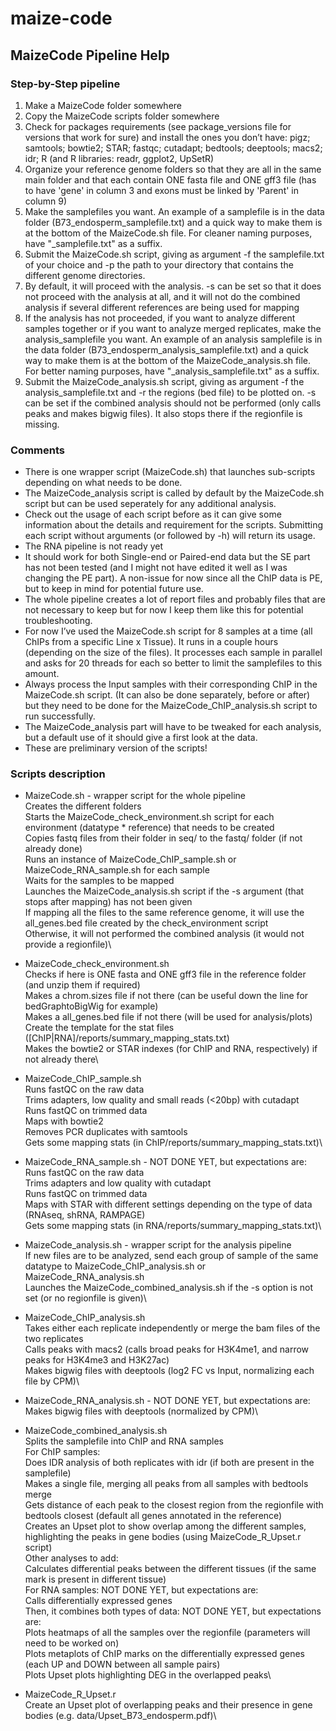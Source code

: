 # maize-code

## MaizeCode Pipeline Help


### Step-by-Step pipeline

1) Make a MaizeCode folder somewhere
2) Copy the MaizeCode scripts folder somewhere
3) Check for packages requirements (see package_versions file for versions that work for sure) and install the ones you don’t have:
pigz; samtools; bowtie2; STAR; fastqc; cutadapt; bedtools; deeptools; macs2; idr; R (and R libraries: readr, ggplot2, UpSetR)
4) Organize your reference genome folders so that they are all in the same main folder and that each contain ONE fasta file and ONE gff3 file (has to have 'gene' in column 3 and exons must be linked by 'Parent' in column 9)
5) Make the samplefiles you want. An example of a samplefile is in the data folder (B73_endosperm_samplefile.txt) and a quick way to make them is at the bottom of the MaizeCode.sh file. For cleaner naming purposes, have "\_samplefile.txt" as a suffix.
6) Submit the MaizeCode.sh script, giving as argument -f the samplefile.txt of your choice and -p the path to your directory that contains the different genome directories.
7) By default, it will proceed with the analysis. -s can be set so that it does not proceed with the analysis at all, and it will not do the combined analysis if several different references are being used for mapping
8) If the analysis has not proceeded, if you want to analyze different samples together or if you want to analyze merged replicates, make the analysis_samplefile you want. An example of an analysis samplefile is in the data folder (B73_endosperm_analysis_samplefile.txt) and a quick way to make them is at the bottom of the MaizeCode_analysis.sh file. For better naming purposes, have "\_analysis_samplefile.txt" as a suffix.
9) Submit the MaizeCode_analysis.sh script, giving as argument -f the analysis_samplefile.txt and -r the regions (bed file) to be plotted on. -s can be set if the combined analysis should not be performed (only calls peaks and makes bigwig files). It also stops there if the regionfile is missing.


### Comments

- There is one wrapper script (MaizeCode.sh) that launches sub-scripts depending on what needs to be done.
- The MaizeCode_analysis script is called by default by the MaizeCode.sh script but can be used seperately for any additional analysis.
- Check out the usage of each script before as it can give some information about the details and requirement for the scripts. Submitting each script without arguments (or followed by -h) will return its usage.
- The RNA pipeline is not ready yet
- It should work for both Single-end or Paired-end data but the SE part has not been tested (and I might not have edited it well as I was changing the PE part). A non-issue for now since all the ChIP data is PE, but to keep in mind for potential future use.
- The whole pipeline creates a lot of report files and probably files that are not necessary to keep but for now I keep them like this for potential troubleshooting.
- For now I’ve used the MaizeCode.sh script for 8 samples at a time (all ChIPs from a specific Line x Tissue). It runs in a couple hours (depending on the size of the files). It processes each sample in parallel and asks for 20 threads for each so better to limit the samplefiles to this amount.
- Always process the Input samples with their corresponding ChIP in the MaizeCode.sh script. (It can also be done separately, before or after) but they need to be done for the MaizeCode_ChIP_analysis.sh script to run successfully.
- The MaizeCode_analysis part will have to be tweaked for each analysis, but a default use of it should give a first look at the data.
- These are preliminary version of the scripts!


### Scripts description

- MaizeCode.sh - wrapper script for the whole pipeline\
Creates the different folders\
Starts the MaizeCode_check_environment.sh script for each environment (datatype * reference) that needs to be created\
Copies fastq files from their folder in seq/ to the fastq/ folder (if not already done)\
Runs an instance of MaizeCode_ChIP_sample.sh or MaizeCode_RNA_sample.sh for each sample\
Waits for the samples to be mapped\
Launches the MaizeCode_analysis.sh script if the -s argument (that stops after mapping) has not been given\
If mapping all the files to the same reference genome, it will use the all_genes.bed file created by the check_environment script\
Otherwise, it will not performed the combined analysis (it would not provide a regionfile)\

- MaizeCode_check_environment.sh\
Checks if here is ONE fasta and ONE gff3 file in the reference folder (and unzip them if required)\
Makes a chrom.sizes file if not there (can be useful down the line for bedGraphtoBigWig for example)\
Makes a all_genes.bed file if not there (will be used for analysis/plots)\
Create the template for the stat files ([ChIP|RNA]/reports/summary_mapping_stats.txt)\
Makes the bowtie2 or STAR indexes (for ChIP and RNA, respectively) if not already there\

- MaizeCode_ChIP_sample.sh\
Runs fastQC on the raw data\
Trims adapters, low quality and small reads (<20bp) with cutadapt\
Runs fastQC on trimmed data\
Maps with bowtie2\
Removes PCR duplicates with samtools\
Gets some mapping stats (in ChIP/reports/summary_mapping_stats.txt)\

- MaizeCode_RNA_sample.sh - NOT DONE YET, but expectations are:\
Runs fastQC on the raw data\
Trims adapters and low quality with cutadapt\
Runs fastQC on trimmed data\
Maps with STAR with different settings depending on the type of data (RNAseq, shRNA, RAMPAGE)\
Gets some mapping stats (in RNA/reports/summary_mapping_stats.txt)\

- MaizeCode_analysis.sh - wrapper script for the analysis pipeline\
If new files are to be analyzed, send each group of sample of the same datatype to MaizeCode_ChIP_analysis.sh or MaizeCode_RNA_analysis.sh\
Launches the MaizeCode_combined_analysis.sh if the -s option is not set (or no regionfile is given)\

- MaizeCode_ChIP_analysis.sh\
Takes either each replicate independently or merge the bam files of the two replicates\
Calls peaks with macs2 (calls broad peaks for H3K4me1, and narrow peaks for H3K4me3 and H3K27ac)\
Makes bigwig files with deeptools (log2 FC vs Input, normalizing each file by CPM)\

- MaizeCode_RNA_analysis.sh - NOT DONE YET, but expectations are:\
Makes bigwig files with deeptools (normalized by CPM)\

- MaizeCode_combined_analysis.sh\
Splits the samplefile into ChIP and RNA samples\
For ChIP samples:\
Does IDR analysis of both replicates with idr (if both are present in the samplefile)\
Makes a single file, merging all peaks from all samples with bedtools merge\
Gets distance of each peak to the closest region from the regionfile with bedtools closest (default all genes annotated in the reference)\
Creates an Upset plot to show overlap among the different samples, highlighting the peaks in gene bodies (using MaizeCode_R_Upset.r script)\
Other analyses to add:\
Calculates differential peaks between the different tissues (if the same mark is present in different tissue)\
For RNA samples: NOT DONE YET, but expectations are:\
Calls differentially expressed genes\
Then, it combines both types of data: NOT DONE YET, but expectations are:\
Plots heatmaps of all the samples over the regionfile (parameters will need to be worked on)\
Plots metaplots of ChIP marks on the differentially expressed genes (each UP and DOWN between all sample pairs)\
Plots Upset plots highlighting DEG in the overlapped peaks\

- MaizeCode_R_Upset.r\
Create an Upset plot of overlapping peaks and their presence in gene bodies (e.g. data/Upset_B73_endosperm.pdf)\
